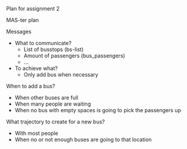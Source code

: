 Plan for assignment 2 

MAS-ter plan


Messages
* What to communicate?
  * List of busstops (bs-list)
  * Amount of passengers (bus_passengers)
  * ...
* To achieve what?
  * Only add bus when necessary
  
When to add a bus?
* When other buses are full
* When many people are waiting
* When no bus with empty spaces is going to pick the passengers up

What trajectory to create for a new bus?
* With most people
* When no or not enough buses are going to that location


